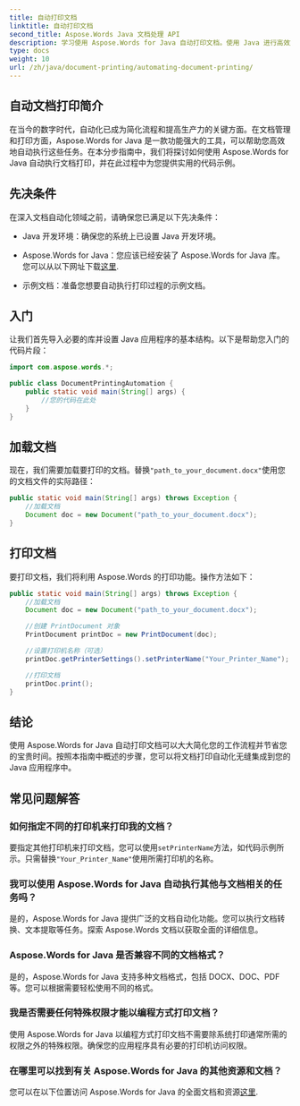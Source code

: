```yaml
---
title: 自动打印文档
linktitle: 自动打印文档
second_title: Aspose.Words Java 文档处理 API
description: 学习使用 Aspose.Words for Java 自动打印文档。使用 Java 进行高效文档管理的分步指南和代码示例。
type: docs
weight: 10
url: /zh/java/document-printing/automating-document-printing/
---
```


## 自动文档打印简介

在当今的数字时代，自动化已成为简化流程和提高生产力的关键方面。在文档管理和打印方面，Aspose.Words for Java 是一款功能强大的工具，可以帮助您高效地自动执行这些任务。在本分步指南中，我们将探讨如何使用 Aspose.Words for Java 自动执行文档打印，并在此过程中为您提供实用的代码示例。

## 先决条件

在深入文档自动化领域之前，请确保您已满足以下先决条件：

- Java 开发环境：确保您的系统上已设置 Java 开发环境。

-  Aspose.Words for Java：您应该已经安装了 Aspose.Words for Java 库。您可以从以下网址下载[这里](https://releases.aspose.com/words/java/).

- 示例文档：准备您想要自动执行打印过程的示例文档。

## 入门

让我们首先导入必要的库并设置 Java 应用程序的基本结构。以下是帮助您入门的代码片段：

```java
import com.aspose.words.*;

public class DocumentPrintingAutomation {
    public static void main(String[] args) {
        //您的代码在此处
    }
}
```

## 加载文档

现在，我们需要加载要打印的文档。替换`"path_to_your_document.docx"`使用您的文档文件的实际路径：

```java
public static void main(String[] args) throws Exception {
    //加载文档
    Document doc = new Document("path_to_your_document.docx");
}
```

## 打印文档

要打印文档，我们将利用 Aspose.Words 的打印功能。操作方法如下：

```java
public static void main(String[] args) throws Exception {
    //加载文档
    Document doc = new Document("path_to_your_document.docx");

    //创建 PrintDocument 对象
    PrintDocument printDoc = new PrintDocument(doc);

    //设置打印机名称（可选）
    printDoc.getPrinterSettings().setPrinterName("Your_Printer_Name");

    //打印文档
    printDoc.print();
}
```

## 结论

使用 Aspose.Words for Java 自动打印文档可以大大简化您的工作流程并节省您的宝贵时间。按照本指南中概述的步骤，您可以将文档打印自动化无缝集成到您的 Java 应用程序中。

## 常见问题解答

### 如何指定不同的打印机来打印我的文档？

要指定其他打印机来打印文档，您可以使用`setPrinterName`方法，如代码示例所示。只需替换`"Your_Printer_Name"`使用所需打印机的名称。

### 我可以使用 Aspose.Words for Java 自动执行其他与文档相关的任务吗？

是的，Aspose.Words for Java 提供广泛的文档自动化功能。您可以执行文档转换、文本提取等任务。探索 Aspose.Words 文档以获取全面的详细信息。

### Aspose.Words for Java 是否兼容不同的文档格式？

是的，Aspose.Words for Java 支持多种文档格式，包括 DOCX、DOC、PDF 等。您可以根据需要轻松使用不同的格式。

### 我是否需要任何特殊权限才能以编程方式打印文档？

使用 Aspose.Words for Java 以编程方式打印文档不需要除系统打印通常所需的权限之外的特殊权限。确保您的应用程序具有必要的打印机访问权限。

### 在哪里可以找到有关 Aspose.Words for Java 的其他资源和文档？

您可以在以下位置访问 Aspose.Words for Java 的全面文档和资源[这里](https://reference.aspose.com/words/java/).